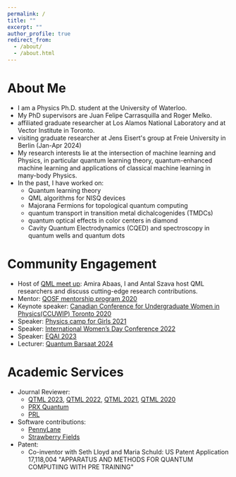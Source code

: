 ```yaml
---
permalink: /
title: ""
excerpt: ""
author_profile: true
redirect_from: 
  - /about/
  - /about.html
---
```


# About Me
* I am a Physics Ph.D. student at the University of Waterloo.
* My PhD supervisors are Juan Felipe Carrasquilla and Roger Melko.
* affiliated graduate researcher at Los Alamos National Laboratory and at Vector Institute in Toronto.
* visiting graduate researcher at Jens Eisert's group at Freie University in Berlin (Jan-Apr 2024) 
* My research interests lie at the intersection of machine learning and Physics, in particular quantum learning theory, quantum-enhanced machine learning and applications of classical machine learning in many-body Physics.
* In the past, I have worked on:
    * Quantum learning theory 
    * QML algorithms for NISQ devices
    * Majorana Fermions for topological quantum computing
    * quantum transport in transition metal dichalcogenides (TMDCs)
    * quantum optical effects in color centers in diamond
    * Cavity Quantum Electrodynamics (CQED) and spectroscopy in quantum wells and quantum dots 


# Community Engagement 
* Host of [QML meet up](https://www.youtube.com/channel/UCwGLdESE9yLrYzIiwOfcW5g): Amira Abaas, I and Antal Szava host QML researchers and discuss cutting-edge research contributions. 
* Mentor: [QOSF mentorship program 2020](https://qosf.org/qc_mentorship/)
* Keynote speaker: [Canadian Conference for Undergraduate Women in Physics(CCUWIP) Toronto 2020](https://ccuwip.cap.ca/)  
* Speaker: [Physics camp for Girls 2021](https://physicscamp4girls.pk/)
* Speaker: [International Women’s Day Conference 2022](https://www.linkedin.com/pulse/international-womens-day-conference-2022-mariam-hussain/?trackingId=tPAiNUltShCRQ%2BzwZXuvZQ%3D%3D)
* Speaker: [EQAI 2023](https://eqai.eu/past-editions/) 
* Lecturer: [Quantum Barsaat 2024](https://qpakistan.org/quantum-barsaat-2024.html)

# Academic Services
* Journal Reviewer:
    * [QTML 2023](https://qtml-2023.web.cern.ch/), [QTML 2022](https://quasar.unina.it/qtml2022.html), [QTML 2021](https://www.quantummachinelearning.org/qtml2021.html), [QTML 2020](https://www.qtml2020.com/)
    * [PRX Quantum](https://journals.aps.org/prxquantum/)
    * [PRL](https://journals.aps.org/prl/)
* Software contributions:
    * [PennyLane](https://pennylane.ai/)
    * [Strawberry Fields](https://strawberryfields.ai/) 
* Patent:
    * Co-inventor with Seth Lloyd and Maria Schuld: US Patent Application 17,118,004 "APPARATUS AND METHODS FOR QUANTUM COMPUTIING WITH PRE TRAINING"
